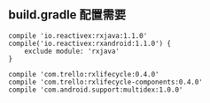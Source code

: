   
##  build.gradle 配置需要

    compile 'io.reactivex:rxjava:1.1.0'
    compile('io.reactivex:rxandroid:1.1.0') {
        exclude module: 'rxjava'
    }

    compile 'com.trello:rxlifecycle:0.4.0'
    compile 'com.trello:rxlifecycle-components:0.4.0'
    compile 'com.android.support:multidex:1.0.0'
